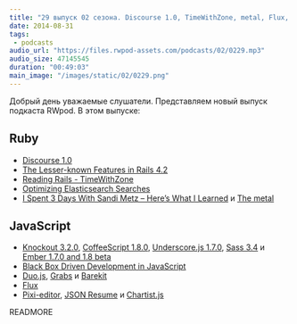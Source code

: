 ```yaml
---
title: "29 выпуск 02 сезона. Discourse 1.0, TimeWithZone, metal, Flux, Duo.js, JSON Resume и прочее"
date: 2014-08-31
tags:
 - podcasts
audio_url: "https://files.rwpod-assets.com/podcasts/02/0229.mp3"
audio_size: 47145545
duration: "00:49:03"
main_image: "/images/static/02/0229.png"
---
```


Добрый день уважаемые слушатели. Представляем новый выпуск подкаста RWpod. В этом выпуске:

## Ruby

 - [Discourse 1.0](http://blog.discourse.org/2014/08/introducing-discourse-1-0/)
 - [The Lesser-known Features in Rails 4.2](http://www.justinweiss.com/blog/2014/08/25/the-lesser-known-features-in-rails-4-dot-2/)
 - [Reading Rails - TimeWithZone](http://monkeyandcrow.com/blog/reading_rails_time_with_zone/)
 - [Optimizing Elasticsearch Searches](https://www.found.no/foundation/optimizing-elasticsearch-searches/)
 - [I Spent 3 Days With Sandi Metz – Here’s What I Learned](http://red-badger.com/blog/2014/08/20/i-spent-3-days-with-sandi-metz-heres-what-i-learned/) и [The metal](https://github.com/tenderlove/the_metal)

## JavaScript

 - [Knockout 3.2.0](http://blog.stevensanderson.com/2014/08/18/knockout-3-2-0-released/), [CoffeeScript 1.8.0](https://github.com/jashkenas/coffeescript/releases/tag/1.8.0), [Underscore.js 1.7.0](http://underscorejs.org/#changelog), [Sass 3.4](http://blog.sass-lang.com/posts/221239-sass-34-is-released) и [Ember 1.7.0 and 1.8 beta](http://emberjs.com/blog/2014/08/23/ember-1-7-0-released.html)
 - [Black Box Driven Development in JavaScript](https://hacks.mozilla.org/2014/08/black-box-driven-development-in-javascript/)
 - [Duo.js](http://duojs.org/), [Grabs](http://grabs.in/) и [Barekit](http://a2labs.github.io/barekit/)
 - [Flux](http://facebook.github.io/flux/docs/overview.html#content)
 - [Pixi-editor](http://antirek.github.io/pixi-editor/), [JSON Resume](http://jsonresume.org/) и [Chartist.js](http://gionkunz.github.io/chartist-js/)

READMORE



